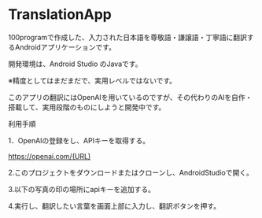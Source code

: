 # TranslationApp
100programで作成した、入力された日本語を尊敬語・謙譲語・丁寧語に翻訳するAndroidアプリケーションです。

開発環境は、Android Studio のJavaです。

※精度としてはまだまだで、実用レベルではないです。

このアプリの翻訳にはOpenAIを用いているのですが、その代わりのAIを自作・搭載して、実用段階のものにしようと開発中です。


利用手順

1．OpenAIの登録をし、APIキーを取得する。

https://openai.com/(URL)

2.このプロジェクトをダウンロードまたはクローンし、AndroidStudioで開く。

3.以下の写真の印の場所にapiキーを追加する。

4.実行し、翻訳したい言葉を画面上部に入力し、翻訳ボタンを押す。
